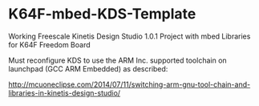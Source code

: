 K64F-mbed-KDS-Template
======================

Working Freescale Kinetis Design Studio 1.0.1 Project with mbed Libraries for K64F Freedom Board

Must reconfigure KDS to use the ARM Inc. supported toolchain on launchpad (GCC ARM Embedded) as described:

http://mcuoneclipse.com/2014/07/11/switching-arm-gnu-tool-chain-and-libraries-in-kinetis-design-studio/

